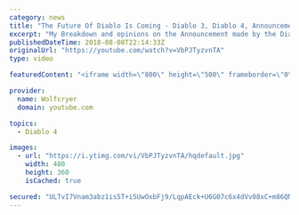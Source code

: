 ```yaml
---
category: news
title: "The Future Of Diablo Is Coming - Diablo 3, Diablo 4, Announcement Incoming"
excerpt: "My Breakdown and opinions on the Announcement made by the Diablo team today! The Future of Diablo is COMING!!!! I tried to make the edits in this video as ..."
publishedDateTime: 2018-08-08T22:14:33Z
originalUrl: "https://youtube.com/watch?v=VbPJTyzvnTA"
type: video

featuredContent: "<iframe width=\"800\" height=\"500\" frameborder=\"0\" src=\"https://www.youtube.com/embed/VbPJTyzvnTA\" allow=\"accelerometer; autoplay; encrypted-media; gyroscope; picture-in-picture\" allowfullscreen></iframe>"

provider:
  name: Wolfcryer
  domain: youtube.com

topics:
  - Diablo 4

images:
  - url: "https://i.ytimg.com/vi/VbPJTyzvnTA/hqdefault.jpg"
    width: 480
    height: 360
    isCached: true

secured: "ULTvI7Vnam3abz1is5T+i5UwOxbFj9/LqpAEck+U6G07c6x4dVv08xC+m86QNSM8Z0ppAtl1JXQyhB06+u+dvJVE39cNftyo/HgtVM7+eUoQN0G0jXjEOadqj3wTqgdKcYuJYjWZrvJtVnFc60hI+ZoyX51NqXa6H5NFHbdci9Wn3hjp+6ThnrKtOtIqyFJAzKa2oJU7M6YLRX/A1lNrWlNnuKeBbv/1vNdqZVc333hsJdE+VHrPxjAIfzVCVXOe9wyCIK/I5BbUzOccNUagh3IJTXGlRZES0UFAYXiOvAEV/CNUeA/NhsakySIT5+2Sw40VcKASl1tfU45eFNs1UcMAY63KNcJTGqt+v4p0FnjvenHtnhivzEr+Jnpwqs/J2vo8Wsqx7v4Zap8TcjFfgbTz56f6cJAOcdsbzNHRQVvlwKGshKl8Pj9cvuMiORHl;ynAT0q37hzp5yEuntpnb1w=="
---
```


